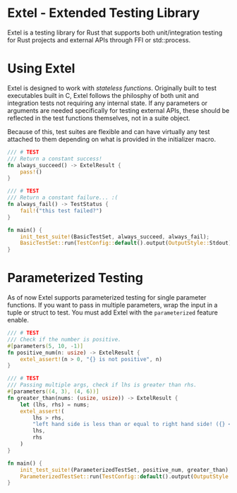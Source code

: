 # Extel - Extended Testing Library
Extel is a testing library for Rust that supports both unit/integration testing for Rust projects and external APIs
through FFI or std::process.

# Using Extel
Extel is designed to work with *stateless functions*. Originally built to test executables built in C, Extel follows the
philosphy of both unit and integration tests not requiring any internal state. If any parameters or arguments are needed
specifically for testing external APIs, these should be reflected in the test functions themselves, not in a suite object.

Because of this, test suites are flexible and can have virtually any test attached to them depending on what is provided
in the initializer macro.

```rs
/// # TEST
/// Return a constant success!
fn always_succeed() -> ExtelResult {
    pass!()
}

/// # TEST
/// Return a constant failure... :(
fn always_fail() -> TestStatus {
    fail!("this test failed?")
}

fn main() {
    init_test_suite!(BasicTestSet, always_succeed, always_fail);
    BasicTestSet::run(TestConfig::default().output(OutputStyle::Stdout));
}
```

# Parameterized Testing
As of now Extel supports parameterized testing for single parameter functions. If you want to pass in multiple parameters,
wrap the input in a tuple or struct to test. You must add Extel with the `parameterized` feature enable.

```rs
/// # TEST
/// Check if the number is positive.
#[parameters(5, 10, -1)]
fn positive_num(n: usize) -> ExtelResult {
    extel_assert!(n > 0, "{} is not positive", n)
}

/// # TEST
/// Passing multiple args, check if lhs is greater than rhs.
#[parameters((4, 3), (4, 6))]
fn greater_than(nums: (usize, usize)) -> ExtelResult {
    let (lhs, rhs) = nums;
    extel_assert!(
        lhs > rhs,
        "left hand side is less than or equal to right hand side! ({} <= {})",
        lhs,
        rhs
    )
}

fn main() {
    init_test_suite!(ParameterizedTestSet, positive_num, greater_than);
    ParameterizedTestSet::run(TestConfig::default().output(OutputStyle::Stdout));
}
```
